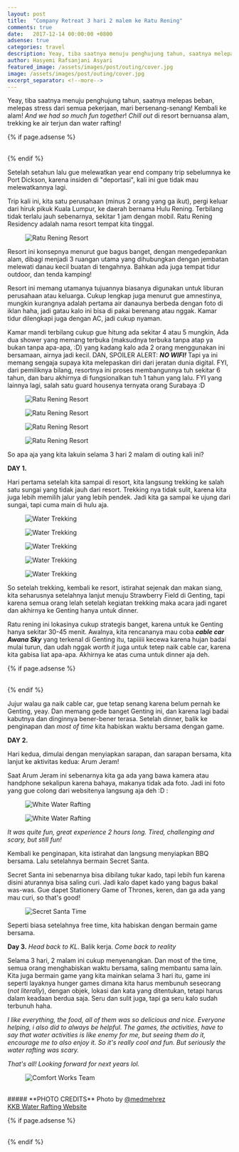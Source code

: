 ```yaml
---
layout: post
title:  "Company Retreat 3 hari 2 malem ke Ratu Rening"
comments: true
date:   2017-12-14 00:00:00 +0800
adsense: true
categories: travel
description: Yeay, tiba saatnya menuju penghujung tahun, saatnya melepas beban, melepas stress dari semua pekerjaan, mari bersenang-senang! Kembali ke alam! And we had so much fun together! Chill out di resort bernuansa alam, trekking ke air terjun dan water rafting!
author: Hasyemi Rafsanjani Asyari
featured_image: /assets/images/post/outing/cover.jpg
image: /assets/images/post/outing/cover.jpg
excerpt_separator: <!--more-->
---
```


Yeay, tiba saatnya menuju penghujung tahun, saatnya melepas beban, melepas stress dari semua pekerjaan, mari bersenang-senang! Kembali ke alam! _And we had so much fun together_! _Chill out_ di resort bernuansa alam, trekking ke air terjun dan water rafting!

{% if page.adsense %}
<div class="ads">
	<script async src="//pagead2.googlesyndication.com/pagead/js/adsbygoogle.js"></script>
	<!-- Ads Header -->
	<ins class="adsbygoogle"
		style="display:block"
		data-ad-client="ca-pub-9523208256804448"
		data-ad-slot="1649271984"
		data-ad-format="auto"></ins>
	<script>
	(adsbygoogle = window.adsbygoogle || []).push({});
	</script>
</div>
<br/>
{% endif %}

Setelah setahun lalu gue melewatkan year end company trip sebelumnya ke Port Dickson, karena insiden di "deportasi", kali ini gue tidak mau melewatkannya lagi.

Trip kali ini, kita satu perusahaan (minus 2 orang yang ga ikut), pergi keluar dari hiruk pikuk Kuala Lumpur, ke daerah bernama Hulu Rening. Terbilang tidak terlalu jauh sebenarnya, sekitar 1 jam dengan mobil. Ratu Rening Residency adalah nama resort tempat kita tinggal.

<div class="photoset-grid grid">
	<div class="grid--item grid--twelve">
		<figure>
		  <img src="/assets/images/post/outing/cover.jpg" alt="Ratu Rening Resort" title="Ratu Rening Resort" />		   
		</figure>		
	</div>		
</div>

Resort ini konsepnya menurut gue bagus banget, dengan mengedepankan alam, dibagi menjadi 3 ruangan utama yang dihubungkan dengan jembatan melewati danau kecil buatan di tengahnya. Bahkan ada juga tempat tidur outdoor, dan tenda kamping!

Resort ini memang utamanya tujuannya biasanya digunakan untuk liburan perusahaan atau keluarga. Cukup lengkap juga menurut gue amnestinya, mungkin kurangnya adalah pertama air danaunya berbeda dengan foto di iklan haha, jadi gatau kalo ini bisa di pakai berenang atau nggak. Kamar tidur dilengkapi juga dengan AC, jadi cukup nyaman.

Kamar mandi terbilang cukup gue hitung ada sekitar 4 atau 5 mungkin, Ada dua shower yang memang terbuka (maksudnya terbuka tanpa atap ya bukan tanpa apa-apa, :D) yang kadang kalo ada 2 orang menggunakan ini bersamaan, airnya jadi kecil. DAN, SPOILER ALERT: _**NO WIFI!**_ Tapi ya ini memang sengaja supaya kita melepaskan diri dari jeratan dunia digital. FYI, dari pemiliknya bilang, resortnya ini proses membangunnya tuh sekitar 6 tahun, dan baru akhirnya di fungsionalkan tuh 1 tahun yang lalu. FYI yang lainnya lagi, salah satu guard housenya ternyata orang Surabaya :D

<div class="photoset-grid grid">
	<div class="grid--item grid--twelve">
		<figure>
		  <img src="/assets/images/post/outing/1.jpg" alt="Ratu Rening Resort" title="Ratu Rening Resort" />		   
		</figure>		
	</div>		
	<div class="grid--item grid--six">
		<figure>
		  <img src="/assets/images/post/outing/3.jpg" alt="Ratu Rening Resort" title="Ratu Rening Resort" />		   
		</figure>		
	</div>
	<div class="grid--item grid--six">
		<figure>
		  <img src="/assets/images/post/outing/4.jpg" alt="Ratu Rening Resort" title="Ratu Rening Resort" />		   
		</figure>		
	</div>
	<div class="grid--item grid--twelve">
		<figure>
		  <img src="/assets/images/post/outing/2.jpg" alt="Ratu Rening Resort" title="Ratu Rening Resort" />		   
		</figure>		
	</div>
</div>

So apa aja yang kita lakuin selama 3 hari 2 malam di outing kali ini?

**DAY 1.**

Hari pertama setelah kita sampai di resort, kita langsung trekking ke salah satu sungai yang tidak jauh dari resort. Trekking nya tidak sulit, karena kita juga lebih memilih jalur yang lebih pendek. Jadi kita ga sampai ke ujung dari sungai, tapi cuma main di hulu aja.

<div class="photoset-grid grid">
		<div class="grid--item grid--six">
		<figure>
		  <img src="/assets/images/post/outing/5.jpg" alt="Water Trekking" title="Water Trekking" />
		</figure>		
	</div>
	<div class="grid--item grid--six">
		<figure>
		  <img src="/assets/images/post/outing/6.jpg" alt="Water Trekking" title="Water Trekking" />
		</figure>		
	</div>
	<div class="grid--item grid--six">
		<figure>
		  <img src="/assets/images/post/outing/7.jpg" alt="Water Trekking" title="Water Trekking" />
		</figure>		
	</div>
	<div class="grid--item grid--six">
		<figure>
		  <img src="/assets/images/post/outing/8.jpg" alt="Water Trekking" title="Water Trekking" />
		</figure>		
	</div>
	<div class="grid--item grid--twelve">
		<figure>
		  <img src="/assets/images/post/outing/9.jpg" alt="Water Trekking" title="Water Trekking" />
		</figure>		
	</div>
</div>


So setelah trekking, kembali ke resort, istirahat sejenak dan makan siang, kita seharusnya setelahnya lanjut menuju Strawberry Field di Genting, tapi karena semua orang lelah setelah kegiatan trekking maka acara jadi ngaret dan akhirnya ke Genting hanya untuk dinner.

Ratu rening ini lokasinya cukup strategis banget, karena untuk ke Genting hanya sekitar 30-45 menit. Awalnya, kita rencananya mau coba _**cable car Awana Sky**_ yang terkenal di Genting itu, tapiiiii kecewa karena hujan badai mulai turun, dan udah nggak _worth it_ juga untuk tetep naik cable car, karena kita gabisa liat apa-apa. Akhirnya ke atas cuma untuk dinner aja deh.

{% if page.adsense %}
<div class="ads">
	<script async src="//pagead2.googlesyndication.com/pagead/js/adsbygoogle.js"></script>
	<ins class="adsbygoogle"
		style="display:block; text-align:center;"
		data-ad-layout="in-article"
		data-ad-format="fluid"
		data-ad-client="ca-pub-9523208256804448"
		data-ad-slot="7995188488"></ins>
	<script>
		(adsbygoogle = window.adsbygoogle || []).push({});
	</script>
</div>
<br/>
{% endif %}

Jujur walau ga naik cable car, gue tetap senang karena belum pernah ke Genting, yeay. Dan memang gede banget Genting ini, dan karena lagi badai kabutnya dan dinginnya bener-bener terasa. Setelah dinner, balik ke penginapan dan _most of time_ kita habiskan waktu bersama dengan game.

**DAY 2.**

Hari kedua, dimulai dengan menyiapkan sarapan, dan sarapan bersama, kita lanjut ke aktivitas kedua: Arum Jeram!

Saat Arum Jeram ini sebenarnya kita ga ada yang bawa kamera atau handphone sekalipun karena bahaya, makanya tidak ada foto. Jadi ini foto yang gue colong dari websitenya langsung aja deh :D :

<div class="photoset-grid grid">
		<div class="grid--item grid--six">
		<figure>
		  <img src="/assets/images/post/outing/10.jpg" alt="White Water Rafting" title="White Water Rafting" />
		</figure>		
	</div>
	<div class="grid--item grid--six">
		<figure>
		  <img src="/assets/images/post/outing/11.jpg" alt="White Water Rafting" title="White Water Rafting" />
		</figure>		
	</div>	
</div>

_It was quite fun, great experience 2 hours long. Tired, challenging and scary, but still fun!_ 

Kembali ke penginapan, kita istirahat dan langsung menyiapkan BBQ bersama. Lalu setelahnya bermain Secret Santa.

Secret Santa ini sebenarnya bisa dibilang tukar kado, tapi lebih fun karena disini aturannya bisa saling curi. Jadi kalo dapet kado yang bagus bakal was-was. Gue dapet Stationery Game of Thrones, keren, dan ga ada yang mau curi, so that's good!

<div class="photoset-grid grid">
	<div class="grid--item grid--twelve">
		<figure>
		  <img src="/assets/images/post/outing/12.jpg" alt="Secret Santa Time" title="Secret Santa Time" />
		</figure>		
	</div>		
</div>

Seperti biasa setelahnya free time, kita habiskan dengan bermain game bersama.

**Day 3.**
_Head back to KL_. Balik kerja. _Come back to reality_


Selama 3 hari, 2 malam ini cukup menyenangkan. Dan most of the time, semua orang menghabiskan waktu bersama, saling membantu sama lain. Kita juga bermain game yang kita mainkan selama 3 hari itu, game ini seperti layaknya hunger games dimana kita harus membunuh seseorang (_not literally_), dengan objek, lokasi dan kata yang ditentukan, tetapi harus dalam keadaan berdua saja. Seru dan sulit juga, tapi ga seru kalo sudah terbunuh haha.

_I like everything, the food, all of them was so delicious and nice. Everyone helping, i also did to always be helpful. The games, the activities, have to say that water activities is like enemy for me, but seeing them do it, encourage me to also enjoy it. 
So it's really cool and fun. But seriously the water rafting was scary._

_That's all! Looking forward for next years lol._

<div class="photoset-grid grid">
	<div class="grid--item grid--twelve">
		<figure>
		  <img src="/assets/images/post/outing/13.jpg" alt="Comfort Works Team" title="Comfort Works Team" />
		</figure>		
	</div>		
</div>

<br/>
##### **PHOTO CREDITS**
Photo by <a href="https://www.instagram.com/medmehrez/" title="Mo" target="_blank">@medmehrez</a><br/>
<a href="http://malaysia-whitewater-rafting.com/" title="water rafting">KKB Water Rafting Website</a>

{% if page.adsense %}
<div class="ads">
	<script async src="//pagead2.googlesyndication.com/pagead/js/adsbygoogle.js"></script>
	<!-- Ads Footer -->
	<ins class="adsbygoogle"
		style="display:block"
		data-ad-client="ca-pub-9523208256804448"
		data-ad-slot="8051028808"
		data-ad-format="auto"></ins>
	<script>
	(adsbygoogle = window.adsbygoogle || []).push({});
	</script>
</div>
<br/>
{% endif %}